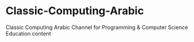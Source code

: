 # Classic-Computing-Arabic
Classic Computing Arabic Channel for Programming &amp; Computer Science Education content
